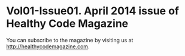 
Vol01-Issue01. April 2014 issue of Healthy Code Magazine
========================================================

You can subscribe to the magazine by visiting us at http://healthycodemagazine.com.
